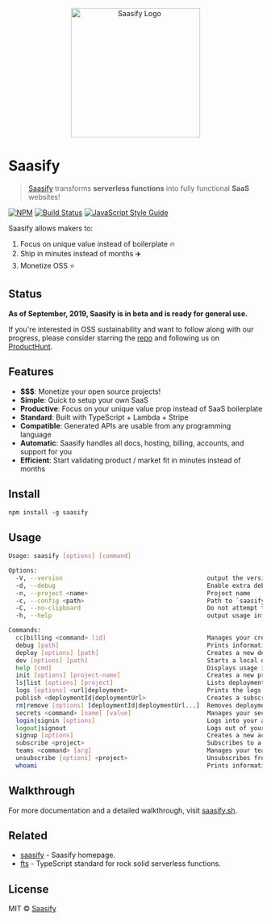 <p align="center">
  <a href="https://saasify.sh" title="Saasify">
    <img src="https://raw.githubusercontent.com/saasify-sh/saasify/master/logo-vert-white@4x.png" alt="Saasify Logo" width="256" />
  </a>
</p>

# Saasify

> [Saasify](https://saasify.sh) transforms **serverless functions** into fully functional **SaaS** websites!

[![NPM](https://img.shields.io/npm/v/saasify.svg)](https://www.npmjs.com/package/saasify) [![Build Status](https://travis-ci.com/saasify-sh/saasify.svg?branch=master)](https://travis-ci.com/saasify-sh/saasify) [![JavaScript Style Guide](https://img.shields.io/badge/code_style-standard-brightgreen.svg)](https://standardjs.com)

Saasify allows makers to:

1) Focus on unique value instead of boilerplate 🔥
2) Ship in minutes instead of months ✈️
3) Monetize OSS ⭐️

## Status

**As of September, 2019, Saasify is in beta and is ready for general use.**

If you're interested in OSS sustainability and want to follow along with our progress, please consider starring the [repo](https://github.com/saasify-sh/saasify) and following us on [ProductHunt](https://www.producthunt.com/upcoming/saasify-2).

## Features

- **$$$**: Monetize your open source projects!
- **Simple**: Quick to setup your own SaaS
- **Productive**: Focus on your unique value prop instead of SaaS boilerplate
- **Standard**: Built with TypeScript + Lambda + Stripe
- **Compatible**: Generated APIs are usable from any programming language
- **Automatic**: Saasify handles all docs, hosting, billing, accounts, and support for you
- **Efficient**: Start validating product / market fit in minutes instead of months

## Install

```
npm install -g saasify
```

## Usage

```bash
Usage: saasify [options] [command]

Options:
  -V, --version                                        output the version number
  -d, --debug                                          Enable extra debugging output
  -n, --project <name>                                 Project name
  -c, --config <path>                                  Path to `saasify.json` file (defaults to cwd)
  -C, --no-clipboard                                   Do not attempt to copy URL to clipboard
  -h, --help                                           output usage information

Commands:
  cc|billing <command> [id]                            Manages your credit cards and billing methods
  debug [path]                                         Prints information about a local project
  deploy [options] [path]                              Creates a new deployment
  dev [options] [path]                                 Starts a local dev server for debugging your deployments
  help [cmd]                                           Displays usage info for [cmd]
  init [options] [project-name]                        Creates a new project based on a template
  ls|list [options] [project]                          Lists deployments
  logs [options] <url|deployment>                      Prints the logs for a given deployment
  publish <deploymentId|deploymentUrl>                 Creates a subscription to a project (requires a valid billing source)
  rm|remove [options] [deploymentId|deploymentUrl...]  Removes deployments
  secrets <command> [name] [value]                     Manages your secret environment variables
  login|signin [options]                               Logs into your account
  logout|signout                                       Logs out of your account
  signup [options]                                     Creates a new account
  subscribe <project>                                  Subscribes to a project (requires a valid billing source)
  teams <command> [arg]                                Manages your teams (ls, add, invite, switch)
  unsubscribe [options] <project>                      Unsubscribes from a project
  whoami                                               Prints information about the current user
```

## Walkthrough

For more documentation and a detailed walkthrough, visit [saasify.sh](https://saasify.sh).

## Related

- [saasify](https://saasify.sh) - Saasify homepage.
- [fts](https://github.com/transitive-bullshit/functional-typescript) - TypeScript standard for rock solid serverless functions.

## License

MIT © [Saasify](https://saasify.sh)
